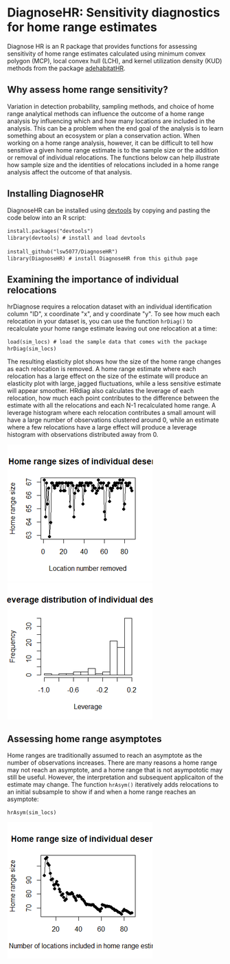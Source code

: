 # DiagnoseHR: Sensitivity diagnostics for home range estimates 

Diagnose HR is an R package that provides functions for assessing sensitivity of home range estimates calculated using minimum convex polygon (MCP), local convex hull (LCH), and kernel utilization density (KUD) methods from the package [adehabitatHR](https://cran.r-project.org/web/packages/adehabitatHR/index.html). 

## Why assess home range sensitivity?

Variation in detection probability, sampling methods, and choice of home range analytical methods can influence the outcome of a home range analysis by influencing which and how many locations are included in the analysis. This can be a problem when the end goal of the analysis is to learn something about an ecosystem or plan a conservation action. When working on a home range analysis, however, it can be difficult to tell how sensitive a given home range estimate is to the sample size or the addition or removal of individual relocations. The functions below can help illustrate how sample size and the identities of relocations included in a home range analysis affect the outcome of that analysis. 

## Installing DiagnoseHR

DiagnoseHR can be installed using [devtools](https://cran.r-project.org/web/packages/devtools/index.html) by copying and pasting the code below into an R script:

```{r}
install.packages("devtools") 
library(devtools) # install and load devtools

install_github("lsw5077/DiagnoseHR")
library(DiagnoseHR) # install DiagnoseHR from this github page
```

## Examining the importance of individual relocations

hrDiagnose requires a relocation dataset with an individual identification column "ID", x coordinate "x", and y coordinate "y". To see how much each relocation in your dataset is, you can use the function ```hrDiag()``` to recalculate your home range estimate leaving out one relocation at a time:

```{r}
load(sim_locs) # load the sample data that comes with the package
hrDiag(sim_locs) 
```
The resulting elasticity plot shows how the size of the home range changes as each relocation is removed. A home range estimate where each relocation has a large effect on the size of the estimate will produce an elasticity plot with large, jagged fluctuations, while a less sensitive estimate will appear smoother. HRdiag also calculates the leverage of each relocation, how much each point contributes to the difference between the estimate with all the relocations and each N-1 recalculated home range. A leverage histogram where each relocation contributes a small amount will have a large number of observations clustered around 0, while an estimate where a few relocations have a large effect will produce a leverage histogram with observations distributed away from 0.

![Elasticity plot](/images/9_desert.png) ![Leverage plot](/images/9_desert_lev.png)

## Assessing home range asymptotes

Home ranges are traditionally assumed to reach an asymptote as the number of observations increases. There are many reasons a home range may not reach an asymptote, and a home range that is not asympototic may still be useful. However, the interpretation and subsequent applicaiton of the estimate may change. The function ```hrAsym()``` iteratively adds relocations to an initial subsample to show if and when a home range reaches an asymptote:

```{r}
hrAsym(sim_locs)
```
![Asymptote plot](/images/asym.png)










